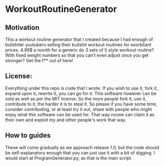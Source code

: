 # WorkoutRoutineGenerator

## Motivation
This a workout routine generator that I created because I had enough of bullshiter youtubers selling their bullshit workout routines for exorbitant prices. 4.99$ a month for a generic do 3 sets of 5 style workout routine? With fixed weight numbers so that you can't even adjust once you get stronger? Get the f** out of here! 

## License:
Everything under this repo is code that I wrote. If you wish to use it, fork it, expand upon it, rewrite it, you can go for it. This software however can be sold as well as per the MIT license. So the more people fork it, use it, contribute to it, the harder it is to steal it. So please if you have some time, consider contributing, or at least try it out, share with people who might enjoy what this software can be used for. That way noone can claim it as their own and exploit my and other people's work that way. 

## How to guides
These will come gradually as we approach release 1.0, but the code should be self-explanatory enough that you can just use it with a bit of digging. I would start at ProgramGenerator.py, as that is the main script. 
